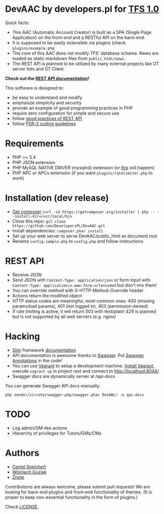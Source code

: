 DevAAC by developers.pl for [TFS 1.0](https://github.com/otland/forgottenserver)
=====
Quick facts:

* This AAC (Automatic Account Creator) is built as a SPA (Single Page Application) on the front-end and a RESTful API on the back-end.
* It is supposed to be easily extensible via plugins (check ```plugins/example.php```.
* The core of this AAC does not modify TFS' database schema. News are loaded as static markdown files from ```public_html/news```.
* The REST API is planned to be utilized by many external projects like OT server lists and OT Client.


__Check out the [REST API documentation](http://developerspl.github.io/DevAAC)!__

This software is designed to:

* be easy to understand and modify
* emphasize simplicity and security
* provide an example of good programming practices in PHP
* require zero configuration for simple and secure use
* follow [good practices of REST API](http://www.vinaysahni.com/best-practices-for-a-pragmatic-restful-api)
* follow [PSR-2 coding guidelines](http://www.php-fig.org/psr/psr-2/)

Requirements
=====
* PHP >= 5.4
* PHP JSON extension
* PHP MySQL NATIVE DRIVER (mysqlnd) extension (or [this](http://forumsarchive.laravel.io/viewtopic.php?pid=58151) will happen)
* PHP APC or APCu extension (if you want ```plugins/ratelimiter.php``` to work)

Installation (dev release)
=====
* [Get composer](https://getcomposer.org/download) ```curl -sS https://getcomposer.org/installer | php -- --install-dir=/usr/local/bin```
* Clone this repo: ```git clone https://github.com/DevelopersPL/DevAAC.git```
* Install dependencies: ```composer.phar install```
* Set up your web server to serve DevAAC/public_html as document root
* Rename ```config.sample.php``` to ```config.php``` and follow instructions

REST API
=====
* Receive JSON
* Send JSON with ```Content-Type: application/json``` or form input with ```Content-Type: application/x-www-form-urlencoded``` but don't mix them!
* You can override method with X-HTTP-Method-Override header
* Actions return the modified object
* HTTP status codes are meaningful, most common ones: 400 (missing params/bad params), 401 (not logged in), 403 (permission denied)
* If rate limiting is active, it will return 503 with text/plain! 429 is planned but is not supported by all web servers (e.g. nginx)

Hacking
=====
* [Slim](http://slimframework.com) framework [documentation](http://docs.slimframework.com/)
* API documentation is awesome thanks to [Swagger](https://helloreverb.com/developers/swagger). Put [Swagger Annotations](http://zircote.com/swagger-php/annotations.html) in the code!
* You can use [Vagrant](http://www.vagrantup.com/) to setup a development machine. [Install Vagrant](http://www.vagrantup.com/downloads), execute ```vagrant up``` in project root and connect to [http://localhost:8044/](http://localhost:8044/)
* Swagger docs are dynamically server at /api-docs

You can generate Swagger API docs manually:
```
php vendor/zircote/swagger-php/swagger.phar DevAAC/ -o api-docs
```

TODO
=====
* Log admin/GM-like actions
* Hierarchy of privileges for Tutors/GMs/CMs

Authors
=====
* [Daniel Speichert](https://github.com/DSpeichert)
* [Wojciech Guziak](https://github.com/mrwogu)
* [Znote](https://github.com/Znote)

Contributions are always welcome, please submit pull requests!
We are looking for back-end plugins and front-end functionality of themes.
(It is proper to keep non-essential functionality in the form of plugins.)

Check [LICENSE](LICENSE).
